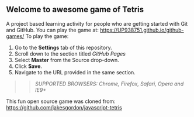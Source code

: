 ## Welcome to awesome game of Tetris

A project based learning activity for people who are getting started with Git and GitHub.
You can play the game at: https://UP938751.github.io/github-games/
To play the game:
1. Go to the **Settings** tab of this repository.
1. Scroll down to the section titled _GitHub Pages_
1. Select **Master** from the Source drop-down.
1. Click **Save**.
1. Navigate to the URL provided in the same section.

>> _*SUPPORTED BROWSERS*: Chrome, Firefox, Safari, Opera and IE9+_

This fun open source game was cloned from: https://github.com/jakesgordon/javascript-tetris
